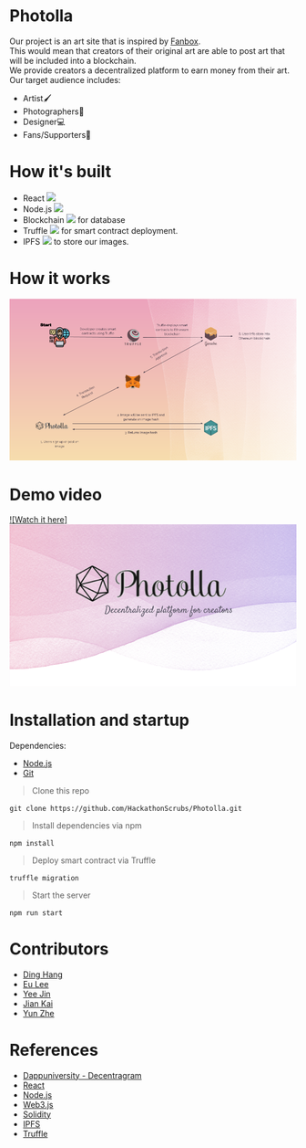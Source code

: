 # Photolla
Our project is an art site that is inspired by [Fanbox](https://www.fanbox.cc). <br>
This would mean that creators of their original art are able to post art that will be included into a blockchain. <br>
We provide creators a decentralized platform to earn money from their art. <br>
Our target audience includes:
* Artist🖌️
* Photographers📸
* Designer💻
* Fans/Supporters🎉

# How it's built
* React <img src="https://cdn.iconscout.com/icon/free/png-16/react-1-282599.png"><br>
* Node.js <img src="https://images.g2crowd.com/uploads/product/image/large_detail/large_detail_f0b606abb6d19089febc9faeeba5bc05/nodejs-development-services.png" width="16"><br>
* Blockchain <img src="https://image.flaticon.com/icons/png/512/1349/1349937.png" width="16"> for database
* Truffle <img src="https://miro.medium.com/max/400/1*P-T7USHsmPYOSBorXAqXYA.png" width="16"> for smart contract deployment.<br>
* IPFS <img src="https://upload.wikimedia.org/wikipedia/commons/1/18/Ipfs-logo-1024-ice-text.png" width="16"> to store our images.

# How it works
<img src="PhotollaDiagram.png">

# Demo video
[![Watch it here]<img src="PhotollaCoverPhoto.png">](https://www.youtube.com/watch?v=NRW7VBtnwss)

# Installation and startup
Dependencies:
* [Node.js](https://nodejs.org/en/download/)
* [Git](https://git-scm.com/downloads)

> Clone this repo
```
git clone https://github.com/HackathonScrubs/Photolla.git
```

> Install dependencies via npm
```
npm install
```

> Deploy smart contract via Truffle
```
truffle migration
```

> Start the server
```
npm run start
```

# Contributors
* [Ding Hang](https://github.com/Hanswong42)<br>
* [Eu Lee](https://github.com/42EuLee)<br>
* [Yee Jin](https://github.com/yeejinang)<br>
* [Jian Kai]()<br>
* [Yun Zhe](https://github.com/hooyunzhe)

# References
* [Dappuniversity - Decentragram](https://www.youtube.com/watch?v=8rhueOcTu8k)
* [React](https://reactjs.org/docs)
* [Node.js](https://nodejs.org/en/docs/)
* [Web3.js](https://web3js.readthedocs.io/en/v1.4.0/)
* [Solidity](https://docs.soliditylang.org/en/v0.8.7/)
* [IPFS](https://docs.ipfs.io/)
* [Truffle](https://www.trufflesuite.com/docs)
